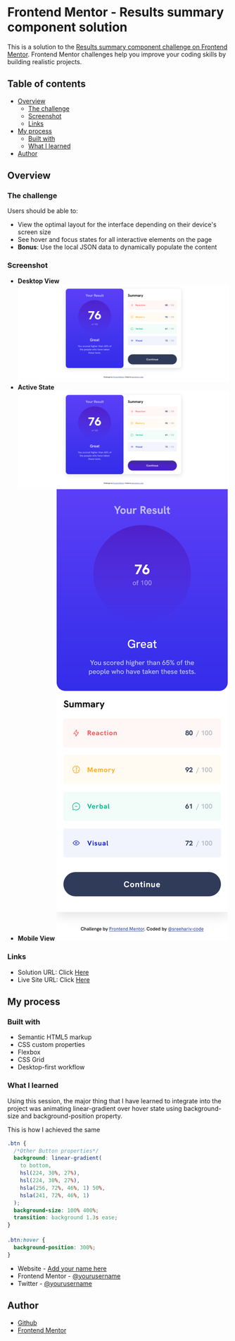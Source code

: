 # Frontend Mentor - Results summary component solution

This is a solution to the [Results summary component challenge on Frontend Mentor](https://www.frontendmentor.io/challenges/results-summary-component-CE_K6s0maV). Frontend Mentor challenges help you improve your coding skills by building realistic projects.

## Table of contents

- [Overview](#overview)
  - [The challenge](#the-challenge)
  - [Screenshot](#screenshot)
  - [Links](#links)
- [My process](#my-process)
  - [Built with](#built-with)
  - [What I learned](#what-i-learned)
- [Author](#author)

## Overview

### The challenge

Users should be able to:

- View the optimal layout for the interface depending on their device's screen size
- See hover and focus states for all interactive elements on the page
- **Bonus**: Use the local JSON data to dynamically populate the content

### Screenshot

- <b>Desktop View</b>
  ![Desktop  image](./screenshots/desktop-view.png)
- <b>Active State</b>
  ![Desktop Active image](./screenshots/desktop-view-active.png)
- <b>Mobile View</b>
  ![Desktop Active image](./screenshots/mobile-view.png)

### Links

- Solution URL: Click [Here](https://github.com/sreehariv-code/result-summary-component)
- Live Site URL: Click [Here](https://sreehariv-code.github.io/result-summary-component/)

## My process

### Built with

- Semantic HTML5 markup
- CSS custom properties
- Flexbox
- CSS Grid
- Desktop-first workflow

### What I learned

Using this session, the major thing that I have learned to integrate into the project was animating linear-gradient over hover state using background-size and background-position property.

This is how I achieved the same

```css
.btn {
  /*Other Button properties*/
  background: linear-gradient(
    to bottom,
    hsl(224, 30%, 27%),
    hsl(224, 30%, 27%),
    hsla(256, 72%, 46%, 1) 50%,
    hsla(241, 72%, 46%, 1)
  );
  background-size: 100% 400%;
  transition: background 1.3s ease;
}

.btn:hover {
  background-position: 300%;
}
```

- Website - [Add your name here](https://www.your-site.com)
- Frontend Mentor - [@yourusername](https://www.frontendmentor.io/profile/yourusername)
- Twitter - [@yourusername](https://www.twitter.com/yourusername)

## Author

- [Github](https://github.com/sreehariv-code)
- [Frontend Mentor](https://www.frontendmentor.io/profile/sreehariv-code)
